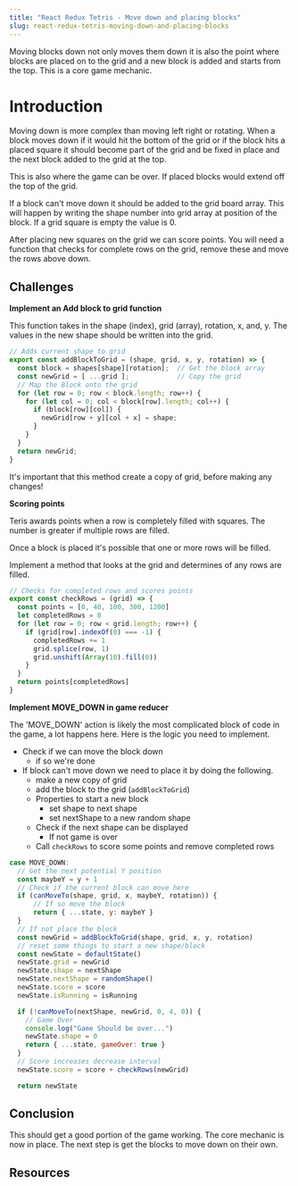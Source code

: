 ```yaml
---
title: "React Redux Tetris - Move down and placing blocks"
slug: react-redux-tetris-moving-down-and-placing-blocks
---
```


Moving blocks down not only moves them down it 
is also the point where blocks are placed on
to the grid and a new block is added and starts from 
the top. This is a core game mechanic. 

# Introduction 

Moving down is more complex than moving left
right or rotating. When a block moves down if 
it would hit the bottom of the grid or if the block 
hits a placed square it should become part of the 
grid and be fixed in place and the next block added 
to the grid at the top. 

This is also where the game can be over. If placed
blocks would extend off the top of the grid. 

If a block can't move down it should be added
to the grid board array. This will happen by 
writing the shape number into grid array at 
position of the block. If a grid square is 
empty the value is 0. 

After placing new squares on the grid we can score points. 
You will need a function that checks for complete rows on 
the grid, remove these and move the rows above down. 

## Challenges

**Implement an Add block to grid function**

This function takes in the shape (index), grid
(array), rotation, x, and, y. The values in the 
new shape should be written into the grid. 

```JavaScript
// Adds current shape to grid
export const addBlockToGrid = (shape, grid, x, y, rotation) => {
  const block = shapes[shape][rotation];  // Get the block array
  const newGrid = [ ...grid ];            // Copy the grid
  // Map the Block onto the grid                                                           
  for (let row = 0; row < block.length; row++) {
    for (let col = 0; col < block[row].length; col++) {
      if (block[row][col]) {
        newGrid[row + y][col + x] = shape;
      }
    }
  }
  return newGrid;
}
```

It's important that this method create a copy of 
grid, before making any changes! 

**Scoring points**

Teris awards points when a row is completely filled
with squares. The number is greater if multiple
rows are filled. 

Once a block is placed it's possible that one or more
rows will be filled. 

Implement a method that looks at the grid and 
determines of any rows are filled. 

```JavaScript
// Checks for completed rows and scores points
export const checkRows = (grid) => {
  const points = [0, 40, 100, 300, 1200]
  let completedRows = 0
  for (let row = 0; row < grid.length; row++) {
    if (grid[row].indexOf(0) === -1) {
      completedRows += 1
      grid.splice(row, 1)
      grid.unshift(Array(10).fill(0))
    }
  }
  return points[completedRows]
}
```

**Implement MOVE_DOWN in game reducer**

The 'MOVE_DOWN' action is likely the most complicated 
block of code in the game, a lot happens here. Here is 
the logic you need to implement. 

- Check if we can move the block down
  - if so we're done
- If block can't move down we need to place it
by doing the following. 
  - make a new copy of grid
  - add the block to the grid (`addBlockToGrid`)
  - Properties to start a new block
    - set shape to next shape
    - set nextShape to a new random shape
  - Check if the next shape can be displayed
    - If not game is over
  - Call `checkRows` to score some points
  and remove completed rows

```JavaScript
case MOVE_DOWN:
  // Get the next potential Y position
  const maybeY = y + 1
  // Check if the current block can move here
  if (canMoveTo(shape, grid, x, maybeY, rotation)) {
      // If so move the block 
      return { ...state, y: maybeY }
  }
  // If not place the block
  const newGrid = addBlockToGrid(shape, grid, x, y, rotation)
  // reset some things to start a new shape/block
  const newState = defaultState()
  newState.grid = newGrid
  newState.shape = nextShape
  newState.nextShape = randomShape()
  newState.score = score
  newState.isRunning = isRunning

  if (!canMoveTo(nextShape, newGrid, 0, 4, 0)) {
    // Game Over
    console.log("Game Should be over...")
    newState.shape = 0
    return { ...state, gameOver: true }
  }
  // Score increases decrease interval
  newState.score = score + checkRows(newGrid)

  return newState
```

## Conclusion

This should get a good portion of the game working. 
The core mechanic is now in place. The next step is 
get the blocks to move down on their own. 

## Resources

 
